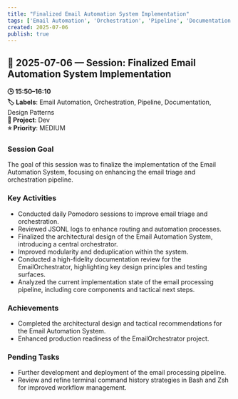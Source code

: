 ```yaml
---
title: "Finalized Email Automation System Implementation"
tags: ['Email Automation', 'Orchestration', 'Pipeline', 'Documentation', 'Design Patterns']
created: 2025-07-06
publish: true
---
```


## 📅 2025-07-06 — Session: Finalized Email Automation System Implementation

**🕒 15:50–16:10**  
**🏷️ Labels**: Email Automation, Orchestration, Pipeline, Documentation, Design Patterns  
**📂 Project**: Dev  
**⭐ Priority**: MEDIUM  


### Session Goal
The goal of this session was to finalize the implementation of the Email Automation System, focusing on enhancing the email triage and orchestration pipeline.

### Key Activities
- Conducted daily Pomodoro sessions to improve email triage and orchestration.
- Reviewed JSONL logs to enhance routing and automation processes.
- Finalized the architectural design of the Email Automation System, introducing a central orchestrator.
- Improved modularity and deduplication within the system.
- Conducted a high-fidelity documentation review for the EmailOrchestrator, highlighting key design principles and testing surfaces.
- Analyzed the current implementation state of the email processing pipeline, including core components and tactical next steps.

### Achievements
- Completed the architectural design and tactical recommendations for the Email Automation System.
- Enhanced production readiness of the EmailOrchestrator project.

### Pending Tasks
- Further development and deployment of the email processing pipeline.
- Review and refine terminal command history strategies in Bash and Zsh for improved workflow management.
